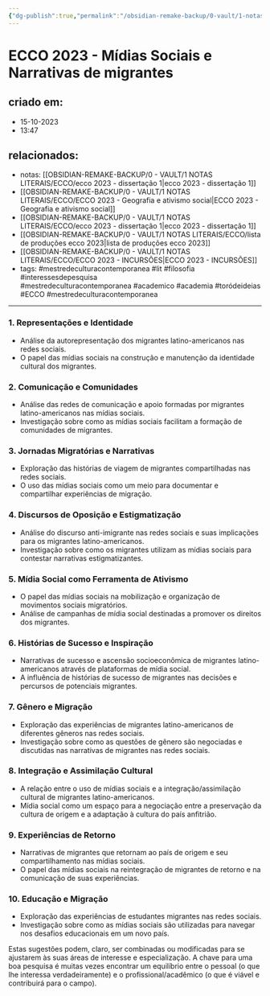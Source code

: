 ```yaml
---
{"dg-publish":true,"permalink":"/obsidian-remake-backup/0-vault/1-notas-literais/ecco/ecco-2023-midias-sociais-e-narrativas-de-migrantes/","tags":["mestredeculturacontemporanea","lit","filosofia","interessesdepesquisa","academico","academia","toródeideias","ECCO"],"dgHomeLink":true,"dgShowLocalGraph":true,"dgShowFileTree":true,"noteIcon":""}
---
```


# ECCO 2023 - Mídias Sociais e Narrativas de migrantes

## criado em: 
- 15-10-2023
- 13:47
## relacionados:
- notas: [[OBSIDIAN-REMAKE-BACKUP/0 - VAULT/1 NOTAS LITERAIS/ECCO/ecco 2023 - dissertação 1\|ecco 2023 - dissertação 1]]
- [[OBSIDIAN-REMAKE-BACKUP/0 - VAULT/1 NOTAS LITERAIS/ECCO/ECCO 2023 - Geografia e ativismo social\|ECCO 2023 - Geografia e ativismo social]]
- [[OBSIDIAN-REMAKE-BACKUP/0 - VAULT/1 NOTAS LITERAIS/ECCO/ecco 2023 - dissertação 1\|ecco 2023 - dissertação 1]]
- [[OBSIDIAN-REMAKE-BACKUP/0 - VAULT/1 NOTAS LITERAIS/ECCO/lista de produções ecco 2023\|lista de produções ecco 2023]]
- [[OBSIDIAN-REMAKE-BACKUP/0 - VAULT/1 NOTAS LITERAIS/ECCO/ECCO 2023 - INCURSÕES\|ECCO 2023 - INCURSÕES]]
- tags: #mestredeculturacontemporanea #lit #filosofia #interessesdepesquisa  
#mestredeculturacontemporanea #academico #academia #toródeideias #ECCO #mestredeculturacontemporanea 
---

### 1. **Representações e Identidade**

- Análise da autorepresentação dos migrantes latino-americanos nas redes sociais.
- O papel das mídias sociais na construção e manutenção da identidade cultural dos migrantes.

### 2. **Comunicação e Comunidades**

- Análise das redes de comunicação e apoio formadas por migrantes latino-americanos nas mídias sociais.
- Investigação sobre como as mídias sociais facilitam a formação de comunidades de migrantes.

### 3. **Jornadas Migratórias e Narrativas**

- Exploração das histórias de viagem de migrantes compartilhadas nas redes sociais.
- O uso das mídias sociais como um meio para documentar e compartilhar experiências de migração.

### 4. **Discursos de Oposição e Estigmatização**

- Análise do discurso anti-imigrante nas redes sociais e suas implicações para os migrantes latino-americanos.
- Investigação sobre como os migrantes utilizam as mídias sociais para contestar narrativas estigmatizantes.

### 5. **Mídia Social como Ferramenta de Ativismo**

- O papel das mídias sociais na mobilização e organização de movimentos sociais migratórios.
- Análise de campanhas de mídia social destinadas a promover os direitos dos migrantes.

### 6. **Histórias de Sucesso e Inspiração**

- Narrativas de sucesso e ascensão socioeconômica de migrantes latino-americanos através de plataformas de mídia social.
- A influência de histórias de sucesso de migrantes nas decisões e percursos de potenciais migrantes.

### 7. **Gênero e Migração**

- Exploração das experiências de migrantes latino-americanos de diferentes gêneros nas redes sociais.
- Investigação sobre como as questões de gênero são negociadas e discutidas nas narrativas de migrantes nas redes sociais.

### 8. **Integração e Assimilação Cultural**

- A relação entre o uso de mídias sociais e a integração/assimilação cultural de migrantes latino-americanos.
- Mídia social como um espaço para a negociação entre a preservação da cultura de origem e a adaptação à cultura do país anfitrião.

### 9. **Experiências de Retorno**

- Narrativas de migrantes que retornam ao país de origem e seu compartilhamento nas mídias sociais.
- O papel das mídias sociais na reintegração de migrantes de retorno e na comunicação de suas experiências.

### 10. **Educação e Migração**

- Exploração das experiências de estudantes migrantes nas redes sociais.
- Investigação sobre como as mídias sociais são utilizadas para navegar nos desafios educacionais em um novo país.

Estas sugestões podem, claro, ser combinadas ou modificadas para se ajustarem às suas áreas de interesse e especialização. A chave para uma boa pesquisa é muitas vezes encontrar um equilíbrio entre o pessoal (o que lhe interessa verdadeiramente) e o profissional/acadêmico (o que é viável e contribuirá para o campo). 